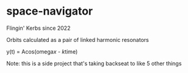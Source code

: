 # space-navigator
Flingin' Kerbs since 2022

Orbits calculated as a pair of linked harmonic resonators

y(t) = Acos(omega*x - k*time)

Note: this is a side project that's taking backseat to like 5 other things

